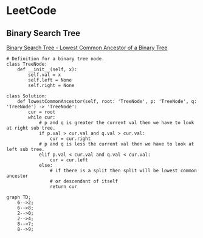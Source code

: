 # LeetCode

## Binary Search Tree
 [Binary Search Tree - Lowest Common Ancestor of a Binary Tree](https://github.com/WhatNextAlgo/LeetCode/blob/main/LeetCode-50/BinarySearchTree/235.%20Lowest%20Common%20Ancestor%20of%20a%20Binary%20Search%20Tree.py)
 
```
# Definition for a binary tree node.
class TreeNode:
    def __init__(self, x):
        self.val = x
        self.left = None
        self.right = None

class Solution:
    def lowestCommonAncestor(self, root: 'TreeNode', p: 'TreeNode', q: 'TreeNode') -> 'TreeNode':
        cur = root
        while cur:
            # p and q is greater the current val then we have to look at right sub tree.
            if p.val > cur.val and q.val > cur.val:
                cur = cur.right
            # p and q is less the current val then we have to look at left sub tree.
            elif p.val < cur.val and q.val < cur.val:
                cur = cur.left
            else:
                # if there is a split then split will be lowest common ancestor
                # or descendant of itself
                return cur
```
```mermaid
graph TD;
    6-->2;
    6-->8;
    2-->0;
    2-->4;
    8-->7;
    8-->9;
```
